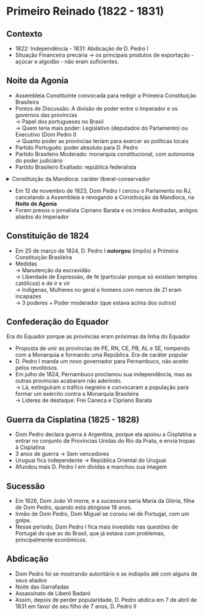 # Primeiro Reinado (1822 - 1831)

## Contexto

* 1822: Independência - 1831: Abdicação de D. Pedro I
* Situação Financeira precária -> os principais produtos de exportação - açúcar e algodão - não eram suficientes.

## Noite da Agonia

* Assembleia Constituinte convocada para redigir a Primeira Constituição Brasileira
* Pontos de Discussão: A divisão de poder entre o Imperador e os governos das províncias\
  \-> Papel dos portugueses no Brasil \
  \-> Quem teria mais poder: Legislativo (deputados do Parlamento) ou Executivo (Dom Pedro I) \
  \-> Quanto poder as províncias teriam para exercer as políticas locais
* Partido Português: poder absoluto para D. Pedro
* Partido Brasileiro Moderado: monarquia constitucional, com autonomia do poder judiciário
* Partido Brasileiro Exaltado: república federalista

<details>

<summary>Constituição da Mandioca: caráter liberal-conservador</summary>

* 3 poderes (Executivo, Judiciário e Moderador)
* 2 câmaras do Parlamento (Deputados e Senadores)
* Voto censitário (por fortuna mínima)
* Estado Laico
* Abolição gradual da Escravidão

</details>

* Em 12 de novembro de 1823, Dom Pedro I cercou o Parlamento no RJ, cancelando a Assembleia e revogando a Constituição da Mandioca, na **Noite de Agonia**
* Foram presos o jornalista Cipriano Barata e os irmãos Andradas, antigos aliados do Imperador

## Constituição de 1824

* Em 25 de março de 1824, D. Pedro I **outorgou** (impôs) a Primeira Constituição Brasileira
* Medidas \
  \-> Manutenção da escravidão \
  \-> Liberdade de Expressão, de fé (particular porque só existiam templos católicos) e de ir e vir \
  \-> Indígenas, Mulheres no geral e homens com menos de 21 eram incapazes\
  \-> 3 poderes + Poder moderador (que estava acima dos outros)

## Confederação do Equador

Era do Equador porque as províncias eram próximas da linha do Equador

* Proposta de unir as províncias de PE, RN, CE, PB, AL e SE, rompendo com a Monarquia e formando uma República. Era de caráter popular
* D. Pedro I manda um novo governador para Pernambuco, não aceito pelos revoltosos.
* Em julho de 1824, Pernambuco proclamou sua independência, mas as outras províncias acabaram não aderindo. \
  \-> Lá, extinguiram o tráfico negreiro e convocaram a população para formar um exército contra a Monarquia Brasileira \
  \-> Líderes de destaque: Frei Caneca e Cipriano Barata

## Guerra da Cisplatina (1825 - 1828)

* Dom Pedro declara guerra à Argentina, porque ela apoiou a Cisplatina a entrar no conjunto de Províncias Unidas do Rio da Prata, e envia tropas à Cisplatina
* 3 anos de guerra -> Sem vencedores&#x20;
* Uruguai fica independente -> República Oriental do Uruguai
* Afundou mais D. Pedro I em dívidas e manchou sua imagem

## Sucessão

* Em 1826, Dom João VI morre, e a sucessora seria Maria da Glória, filha de Dom Pedro, quando esta atingisse 18 anos.
* Irmão de Dom Pedro, Dom Miguel se coroou rei de Portugal, com um golpe.
* Nesse período, Dom Pedro I fica mais investido nas questões de Portugal do que as do Brasil, que já estava com problemas, principalmente econômicos.

## Abdicação

* Dom Pedro foi se mostrando autoritário e se indispôs até com alguns de seus aliados
* Noite das Garrafadas
* Assassinato de Liberó Badaró
* Assim, depois de perder popularidade, D. Pedro abdica em 7 de abril de 1831 em favor de seu filho de 7 anos, D. Pedro II
